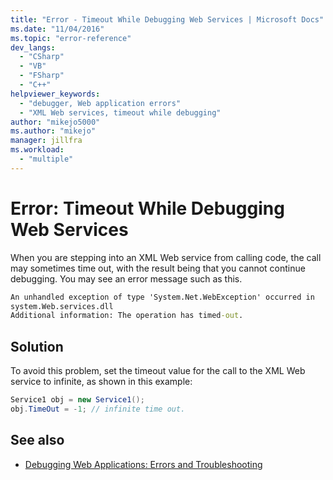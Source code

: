 ```yaml
---
title: "Error - Timeout While Debugging Web Services | Microsoft Docs"
ms.date: "11/04/2016"
ms.topic: "error-reference"
dev_langs:
  - "CSharp"
  - "VB"
  - "FSharp"
  - "C++"
helpviewer_keywords:
  - "debugger, Web application errors"
  - "XML Web services, timeout while debugging"
author: "mikejo5000"
ms.author: "mikejo"
manager: jillfra
ms.workload:
  - "multiple"
---
```

# Error: Timeout While Debugging Web Services
When you are stepping into an XML Web service from calling code, the call may sometimes time out, with the result being that you cannot continue debugging. You may see an error message such as this.

```cmd
An unhandled exception of type 'System.Net.WebException' occurred in
system.Web.services.dll
Additional information: The operation has timed-out.
```

## Solution
 To avoid this problem, set the timeout value for the call to the XML Web service to infinite, as shown in this example:

```csharp
Service1 obj = new Service1();
obj.TimeOut = -1; // infinite time out.
```

## See also
- [Debugging Web Applications: Errors and Troubleshooting](../debugger/debugging-web-applications-errors-and-troubleshooting.md)
